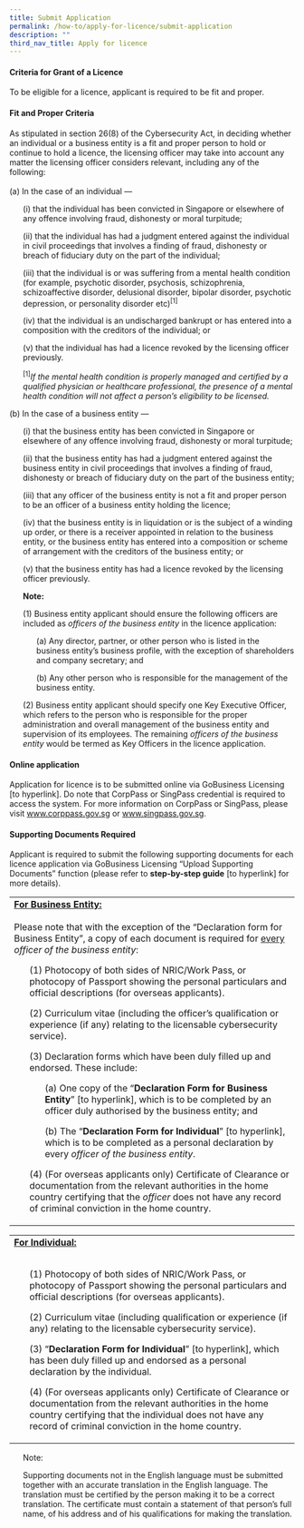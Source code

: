 ```yaml
---
title: Submit Application
permalink: /how-to/apply-for-licence/submit-application
description: ""
third_nav_title: Apply for licence
---
```

#### Criteria for Grant of a Licence
To be eligible for a licence, applicant is required to be fit and proper.

#### Fit and Proper Criteria
As stipulated in section 26(8) of the Cybersecurity Act, in deciding whether an individual or a business entity is a fit and proper person to hold or continue to hold a licence, the licensing officer may take into account any matter the licensing officer considers relevant, including any of the following:<br>
<br>(a) In the case of an individual —
<ul>(i) that the individual has been convicted in Singapore or elsewhere of any offence involving fraud, dishonesty or moral turpitude;</ul>
<ul>(ii)	that the individual has had a judgment entered against the individual in civil proceedings that involves a finding of fraud, dishonesty or breach of fiduciary duty on the part of the individual;</ul>
<ul>(iii)	that the individual is or was suffering from a mental health condition (for example, psychotic disorder, psychosis, schizophrenia, schizoaffective disorder, delusional disorder, bipolar disorder, psychotic depression, or personality disorder etc)<sup>[1]</sup></ul>
<ul>(iv)	that the individual is an undischarged bankrupt or has entered into a composition with the creditors of the individual; or</ul>
<ul>(v)	that the individual has had a licence revoked by the licensing officer previously.</ul>

<ul><sup>[1]</sup><i>If the mental health condition is properly managed and certified by a qualified physician or healthcare professional, the presence of a mental health condition will not affect a person’s eligibility to be licensed.</i></ul>

(b)	In the case of a business entity —
<ul>(i) that the business entity has been convicted in Singapore or elsewhere of any offence involving fraud, dishonesty or moral turpitude;</ul>
<ul>(ii) that the business entity has had a judgment entered against the business entity in civil proceedings that involves a finding of fraud, dishonesty or breach of fiduciary duty on the part of the business entity;</ul>
<ul>(iii) that any officer of the business entity is not a fit and proper person to be an officer of a business entity holding the licence;</ul>
<ul>(iv) that the business entity is in liquidation or is the subject of a winding up order, or there is a receiver appointed in relation to the business entity, or the business entity has entered into a composition or scheme of arrangement with the creditors of the business entity; or</ul>
<ul>(v) that the business entity has had a licence revoked by the licensing officer previously.</ul>

<ul><b>Note:</b></ul>
<ul>(1) Business entity applicant should ensure the following officers are included as <i>officers of the business entity</i> in the licence application:</ul>
<ul><ul>(a) Any director, partner, or other person who is listed in the business entity’s business profile, with the exception of shareholders and company secretary; and</ul>
	<ul>(b) Any other person who is responsible for the management of the business entity.</ul></ul>
<ul>(2) Business entity applicant should specify one Key Executive Officer, which refers to the person who is responsible for the proper administration and overall management of the business entity and supervision of its employees. The remaining <i>officers of the business entity</i> would be termed as Key Officers in the licence application.</ul>


#### Online application
Application for licence is to be submitted online via GoBusiness Licensing [to hyperlink]. Do note that CorpPass or SingPass credential is required to access the system. For more information on CorpPass or SingPass, please visit www.corppass.gov.sg or www.singpass.gov.sg.

#### Supporting Documents Required
Applicant is required to submit the following supporting documents for each licence application via GoBusiness Licensing “Upload Supporting Documents” function (please refer to **step-by-step guide** [to hyperlink] for more details).

<table class="table-h">
	<tr>
	<td><b><u>For Business Entity:</u></b>
<br>
<br>
Please note that with the exception of the “Declaration form for Business Entity”, a copy of each document is required for <u>every</u> <i>officer of the business entity</i>:

<ul>(1) Photocopy of both sides of NRIC/Work Pass, or photocopy of Passport showing the personal particulars and official descriptions (for overseas applicants).</ul>
<ul>(2)	Curriculum vitae (including the officer’s qualification or experience (if any) relating to the licensable cybersecurity service).</ul>
<ul>(3)	Declaration forms which have been duly filled up and endorsed. These include: </ul>
<ul><ul>(a) One copy of the “<b>Declaration Form for Business Entity</b>” [to hyperlink], which is to be completed by an officer duly authorised by the business entity; and</ul>
<ul>(b)	The “<b>Declaration Form for Individual</b>” [to hyperlink], which is to be completed as a personal declaration by every <i>officer of the business entity</i>.</ul></ul>
<ul>(4)	(For overseas applicants only) Certificate of Clearance or documentation from the relevant authorities in the home country certifying that the <i>officer</i> does not have any record of criminal conviction in the home country.</ul></td></tr>
	
<table class="table-h">
	<tr>
	<td><b><u>For Individual:</u></b>
	<br><br>			
<ul>(1)	Photocopy of both sides of NRIC/Work Pass, or photocopy of Passport showing the personal particulars and official descriptions (for overseas applicants).</ul>
<ul>(2)	Curriculum vitae (including qualification or experience (if any) relating to the licensable cybersecurity service).</ul>
<ul>(3)	“<b>Declaration Form for Individual</b>” [to hyperlink], which has been duly filled up and endorsed as a personal declaration by the individual. </ul>
<ul>(4)	(For overseas applicants only) Certificate of Clearance or documentation from the relevant authorities in the home country certifying that the individual does not have any record of criminal conviction in the home country.</ul></td></tr></table>

<ul>Note:</ul>
<ul>Supporting documents not in the English language must be submitted together with an accurate translation in the English language. The translation must be certified by the person making it to be a correct translation. The certificate must contain a statement of that person’s full name, of his address and of his qualifications for making the translation.</ul>